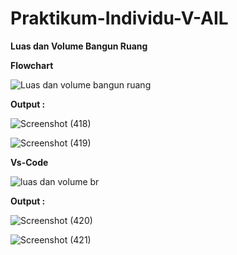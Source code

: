 # Praktikum-Individu-V-AIL

**Luas dan Volume Bangun Ruang**

**Flowchart**

![Luas dan volume bangun ruang](https://user-images.githubusercontent.com/93022913/140076642-dfe3e302-d98b-4b67-9bf4-5fe28be2762d.png)

**Output :**

![Screenshot (418)](https://user-images.githubusercontent.com/93022913/140077058-6fcb097a-03eb-4668-91b1-5edf286ac97f.png)

![Screenshot (419)](https://user-images.githubusercontent.com/93022913/140077069-ad530a33-3f36-4220-ad29-ea059ed482f8.png)

**Vs-Code**

![luas dan volume br](https://user-images.githubusercontent.com/93022913/140076892-01b08ade-52a2-4624-9431-14d57983dd41.png)

**Output :**

![Screenshot (420)](https://user-images.githubusercontent.com/93022913/140077083-1ac62da4-eb85-4f78-9d02-225b8512dc2e.png)

![Screenshot (421)](https://user-images.githubusercontent.com/93022913/140077085-1d302014-79e2-4287-9954-5ec52881b465.png)
